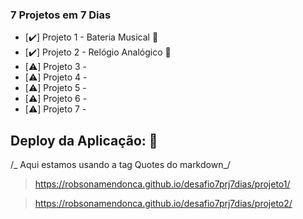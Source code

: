 ### 7 Projetos em 7 Dias

- [:heavy_check_mark:] Projeto 1 - Bateria Musical :checkered_flag:
- [:heavy_check_mark:] Projeto 2 - Relógio Analógico :checkered_flag:
- [:warning:] Projeto 3 -
- [:warning:] Projeto 4 -
- [:warning:] Projeto 5 -
- [:warning:] Projeto 6 -
- [:warning:] Projeto 7 -

## Deploy da Aplicação: :checkered_flag:

/_ Aqui estamos usando a tag Quotes do markdown_/

> https://robsonamendonca.github.io/desafio7prj7dias/projeto1/

> https://robsonamendonca.github.io/desafio7prj7dias/projeto2/
